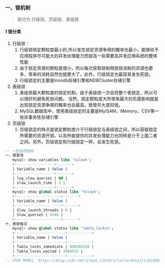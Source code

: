 ### 一、锁机制

> 锁分为 行级锁、页级锁、表级锁

#### 1 锁分类

1. 行级锁：
   1. 行级锁锁定颗粒度最小的,所以发生锁定资源争用的概率也最小，能够给予应用程序尽可能大的并发处理能力而提高一些需要高并发应用系统的整体性能
   2. 由于锁定资源的颗粒度很小，所以每次获取锁和释放锁消耗的资源也更多，带来的消耗自然也就更大了。此外，行级锁定也最容易发生死锁。
   3. 行级锁定的主要是Innodb存储引擎和NDBCluster存储引擎
2. 表级锁
   1. 表级锁最大颗粒度的锁定机制。由于表级锁一次会将整个表锁定，所以可以很好的避免死锁问题。  当然，锁定颗粒度大所带来最大的负面影响就是出现锁定资源争用的概率也会最高，致使并大度较低。
   2. MySQL数据库中，使用表级锁定的主要是MyISAM，Memory，CSV等一些非事务性存储引擎
3. 页级锁
   1. 页级锁定的特点是锁定颗粒度介于行级锁定与表级锁之间，所以获取锁定所需要的资源开销，以及所能提供的并发处理能力也同样是介于上面二者之间。另外，页级锁定和行级锁定一样，会发生死锁。 

```sql
-- 一些监控指标
一、慢查询
　　mysql> show variables like '%slow%';
　　+------------------+-------+
　　| Variable_name | Value |
　　+------------------+-------+
　　| log_slow_queries | ON |
　　| slow_launch_time | 2 |
　　+------------------+-------+
　　mysql> show global status like '%slow%';
　　+---------------------+-------+
　　| Variable_name | Value |
　　+---------------------+-------+
　　| Slow_launch_threads | 0 |
　　| Slow_queries | 4148 |
　　+---------------------+-------+　　
十、表锁情况
　　mysql> show global status like 'table_locks%';
　　+-----------------------+-----------+
　　| Variable_name | Value |
　　+-----------------------+-----------+
　　| Table_locks_immediate | 490206328 |
　　| Table_locks_waited | 2084912 |
　　+-----------------------+-----------+　　
-- [FOR MORE]  https://blog.csdn.net/iteye_11910/article/details/82366959
```



